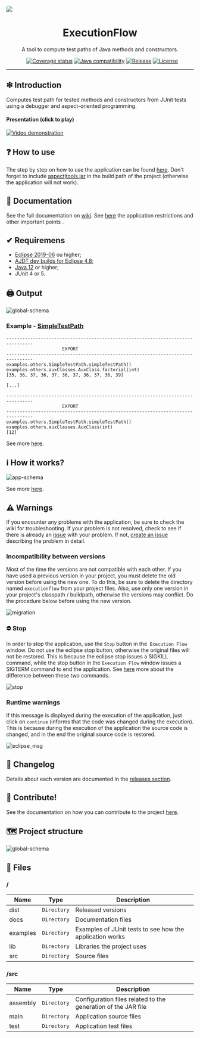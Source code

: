 ![](https://github.com/williamniemiec/ExecutionFlow/blob/v7.x/docs/img/logo/logo.jpg?raw=true)

<h1 align='center'>ExecutionFlow</h1>
<p align='center'>A tool to compute test paths of Java methods and constructors.</p>
<p align="center">
	<a href="https://github.com/williamniemiec/ExecutionFlow/actions/workflows/windows.yml"><img src="https://github.com/williamniemiec/ExecutionFlow/actions/workflows/windows.yml/badge.svg" alt=""></a>
	<a href="https://github.com/williamniemiec/ExecutionFlow/actions/workflows/macos.yml"><img src="https://github.com/williamniemiec/ExecutionFlow/actions/workflows/macos.yml/badge.svg" alt=""></a>
	<a href="https://github.com/williamniemiec/ExecutionFlow/actions/workflows/ubuntu.yml"><img src="https://github.com/williamniemiec/ExecutionFlow/actions/workflows/ubuntu.yml/badge.svg" alt=""></a>
	<a href="https://codecov.io/gh/williamniemiec/ExecutionFlow"><img src="https://codecov.io/gh/williamniemiec/ExecutionFlow/branch/v7.x/graph/badge.svg?token=R2SFS4SP86" alt="Coverage status"></a>
	<a href="http://java.oracle.com"><img src="https://img.shields.io/badge/java-12+-D0008F.svg" alt="Java compatibility"></a>
	<a href="https://github.com/williamniemiec/ExecutionFlow/releases"><img src="https://img.shields.io/github/v/release/williamniemiec/ExecutionFlow" alt="Release"></a>
	<a href="https://github.com/williamniemiec/ExecutionFlow/blob/master/LICENSE"><img src="https://img.shields.io/github/license/williamniemiec/ExecutionFlow" alt="License"></a>
</p>
<hr />

## ❇ Introduction
Computes test path for tested methods and constructors from JUnit tests using a debugger and aspect-oriented programming.

#### Presentation (click to play)
[![Video demonstration](http://img.youtube.com/vi/2W5BjVuc6fw/0.jpg)](https://youtu.be/2W5BjVuc6fw "SBES 21 - ExecutionFlow: a tool to compute test paths of Java methods and constructors")

## ❓ How to use
The step by step on how to use the application can be found [here](https://github.com/williamniemiec/ExecutionFlow/wiki/Como-usar). Don't forget to include [aspectjtools.jar](https://github.com/williamniemiec/ExecutionFlow/blob/master/lib/aspectjtools.jar) in the build path of the project (otherwise the application will not work).

## 📖 Documentation
See the full documentation on [wiki](https://github.com/williamniemiec/ExecutionFlow/wiki). See [here](https://github.com/williamniemiec/ExecutionFlow/wiki/Limita%C3%A7%C3%B5es-e-pontos-importantes) the application restrictions and other important points .

## ✔ Requiremens
- [Eclipse 2019-06](https://www.eclipse.org/downloads/packages/release/2019-06) ou higher;
- [AJDT dev builds for Eclipse 4.8](http://download.eclipse.org/tools/ajdt/48/dev/update);
- [Java 12](https://www.oracle.com/java/technologies/javase/jdk12-archive-downloads.html) or higher;
- JUnit 4 or 5.

## 🖨 Output
![global-schema](https://raw.githubusercontent.com/williamniemiec/ExecutionFlow/master/docs/img/schemas/export.png?raw=true)

### Example - [SimpleTestPath](https://github.com/williamniemiec/ExecutionFlow/blob/master/examples/examples/others/SimpleTestPath.java)
```	
--------------------------------------------------------------------------------
				     EXPORT
--------------------------------------------------------------------------------
examples.others.SimpleTestPath.simpleTestPath()
examples.others.auxClasses.AuxClass.factorial(int)
[35, 36, 37, 36, 37, 36, 37, 36, 37, 36, 39]

[...]

--------------------------------------------------------------------------------
				     EXPORT
--------------------------------------------------------------------------------
examples.others.SimpleTestPath.simpleTestPath()
examples.others.auxClasses.AuxClass(int)
[12]
```

See more [here](https://github.com/williamniemiec/ExecutionFlow/wiki/Exemplos).

## ℹ How it works?
![app-schema](https://github.com/williamniemiec/ExecutionFlow/blob/master/docs/img/schemas/app.png?raw=true)

See more [here](https://github.com/williamniemiec/ExecutionFlow/wiki/Como-funciona).

## ⚠ Warnings
If you encounter any problems with the application, be sure to check the wiki for troubleshooting. If your problem is not resolved, check to see if there is already an [issue](https://github.com/williamniemiec/ExecutionFlow/issues) with your problem. If not, [create an issue](https://github.com/williamniemiec/ExecutionFlow/issues/new/choose) describing the problem in detail. 

### Incompatibility between versions 
Most of the time the versions are not compatible with each other. If you have used a previous version in your project, you must delete the old version before using the new one. To do this, be sure to delete the directory named `executionflow` from your project files. Also, use only one version in your project's classpath / buildpath, otherwise the versions may conflict. Do the procedure below before using the new version. 

![migration](https://github.com/williamniemiec/ExecutionFlow/blob/master/docs/gif/migration.gif)

### ⛔ Stop
In order to stop the application, use the `Stop` button in the` Execution Flow` window. Do not use the eclipse stop button, otherwise the original files will not be restored. This is because the eclipse stop issues a SIGKILL command, while the stop button in the `Execution Flow` window issues a SIGTERM command to end the application. See [here](https://major.io/2010/03/18/sigterm-vs-sigkill/) more about the difference between these two commands. 

![stop](https://github.com/williamniemiec/ExecutionFlow/blob/master/docs/img/howToUse/stop.png)

### Runtime warnings
If this message is displayed during the execution of the application, just click on `continue` (informs that the code was changed during the execution). This is because during the execution of the application the source code is changed, and in the end the original source code is restored. 

![eclipse_msg](https://github.com/williamniemiec/ExecutionFlow/blob/master/docs/img/others/eclipse_msg.PNG?raw=true)

## 🚩 Changelog
Details about each version are documented in the [releases section](https://github.com/williamniemiec/ExecutionFlow/releases).

## 🤝 Contribute!
See the documentation on how you can contribute to the project [here](https://github.com/williamniemiec/ExecutionFlow/blob/master/CONTRIBUTING.md).

## 🗺 Project structure
![global-schema](https://raw.githubusercontent.com/williamniemiec/ExecutionFlow/master/docs/img/schemas/global.png?raw=true)

## 📁 Files

### /
|        Name        |Type|Description|
|----------------|-------------------------------|-----------------------------|
|dist |`Directory`|Released versions|
|docs |`Directory`|Documentation files|
|examples   |`Directory`| Examples of JUnit tests to see how the application works    |
|lib   |`Directory`|Libraries the project uses   |
|src     |`Directory`| Source files|

### /src
|        Name        |Type|Description|
|----------------|-------------------------------|-----------------------------|
|assembly|`Directory`|Configuration files related to the generation of the JAR file |
|main|`Directory`|Application source files |
|test|`Directory`|Application test files  |
